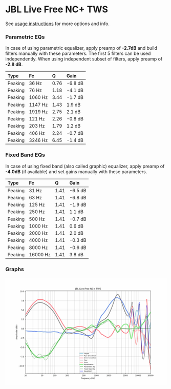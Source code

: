 # JBL Live Free NC+ TWS
See [usage instructions](https://github.com/jaakkopasanen/AutoEq#usage) for more options and info.

### Parametric EQs
In case of using parametric equalizer, apply preamp of **-2.7dB** and build filters manually
with these parameters. The first 5 filters can be used independently.
When using independent subset of filters, apply preamp of **-2.8 dB**.

| Type    | Fc      |    Q | Gain    |
|:--------|:--------|:-----|:--------|
| Peaking | 36 Hz   | 0.76 | -6.8 dB |
| Peaking | 76 Hz   | 1.18 | -4.1 dB |
| Peaking | 1060 Hz | 3.44 | -1.7 dB |
| Peaking | 1147 Hz | 1.43 | 1.9 dB  |
| Peaking | 1919 Hz | 2.75 | 2.1 dB  |
| Peaking | 121 Hz  | 2.26 | -0.8 dB |
| Peaking | 203 Hz  | 1.79 | 1.2 dB  |
| Peaking | 406 Hz  | 2.24 | -0.7 dB |
| Peaking | 3246 Hz | 6.45 | -1.4 dB |

### Fixed Band EQs
In case of using fixed band (also called graphic) equalizer, apply preamp of **-4.0dB**
(if available) and set gains manually with these parameters.

| Type    | Fc       |    Q | Gain    |
|:--------|:---------|:-----|:--------|
| Peaking | 31 Hz    | 1.41 | -6.5 dB |
| Peaking | 63 Hz    | 1.41 | -6.8 dB |
| Peaking | 125 Hz   | 1.41 | -1.9 dB |
| Peaking | 250 Hz   | 1.41 | 1.1 dB  |
| Peaking | 500 Hz   | 1.41 | -0.7 dB |
| Peaking | 1000 Hz  | 1.41 | 0.6 dB  |
| Peaking | 2000 Hz  | 1.41 | 2.0 dB  |
| Peaking | 4000 Hz  | 1.41 | -0.3 dB |
| Peaking | 8000 Hz  | 1.41 | -0.6 dB |
| Peaking | 16000 Hz | 1.41 | 3.8 dB  |

### Graphs
![](./JBL%20Live%20Free%20NC+%20TWS.png)
